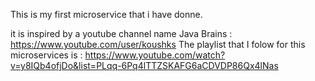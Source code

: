 This is my first microservice that i have donne.

it is inspired by a youtube channel name Java Brains : https://www.youtube.com/user/koushks
The playlist that I folow for this microservices is : https://www.youtube.com/watch?v=y8IQb4ofjDo&list=PLqq-6Pq4lTTZSKAFG6aCDVDP86Qx4lNas

